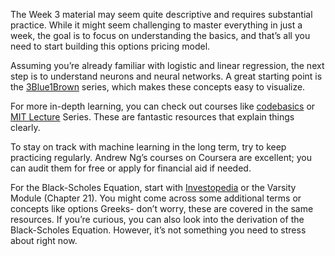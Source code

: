 The Week 3 material may seem quite descriptive and requires substantial practice. While it might seem challenging to master everything in just a week, the goal is to focus on understanding the basics, and that’s all you need to start building this options pricing model.

Assuming you’re already familiar with logistic and linear regression, the next step is to understand neurons and neural networks. A great starting point is the [3Blue1Brown](https://www.youtube.com/playlist?list=PLZHQObOWTQDNU6R1_67000Dx_ZCJB-3pi) series, which makes these concepts easy to visualize.

For more in-depth learning, you can check out courses like [codebasics](https://youtube.com/playlist?list=PLeo1K3hjS3uu7CxAacxVndI4bE_o3BDtO&si=u9QP0ToIJ8g2DT-7) or [MIT Lecture](https://youtube.com/playlist?list=PLtBw6njQRU-rwp5__7C0oIVt26ZgjG9NI&si=eJaVT41ls8D08PtV) Series. These are fantastic resources that explain things clearly.

To stay on track with machine learning in the long term, try to keep practicing regularly. Andrew Ng’s courses on Coursera are excellent; you can audit them for free or apply for financial aid if needed.

For the Black-Scholes Equation, start with [Investopedia](https://www.investopedia.com/terms/b/blackscholes.asp#:~:text=The%20Black%2DScholes%20model%2C%20aka,free%20rate%2C%20and%20the%20volatility) or the Varsity Module (Chapter 21). You might come across some additional terms or concepts like options Greeks- don’t worry, these are covered in the same resources. If you’re curious, you can also look into the derivation of the Black-Scholes Equation. However, it’s not something you need to stress about right now.
